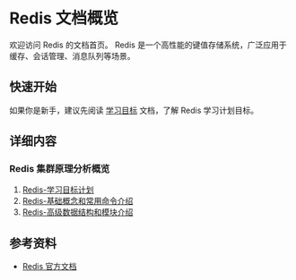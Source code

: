 # Redis 文档概览

欢迎访问 Redis 的文档首页。 Redis 是一个高性能的键值存储系统，广泛应用于缓存、会话管理、消息队列等场景。

## 快速开始

如果你是新手，建议先阅读 [学习目标](Redis-学习目标计划.md) 文档，了解 Redis 学习计划目标。

## 详细内容

### Redis 集群原理分析概览

1. [Redis-学习目标计划](Redis-学习目标计划.md)
2. [Redis-基础概念和常用命令介绍](Redis-基础概念和常用命令介绍.md)
3. [Redis-高级数据结构和模块介绍](Redis-高级数据结构和模块介绍.md)


## 参考资料

- [Redis 官方文档](https://redis.io/documentation)

